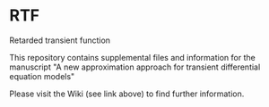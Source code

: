 # RTF
Retarded transient function

This repository contains supplemental files and information for the manuscript "A new approximation approach for transient differential equation models"

Please visit the Wiki (see link above) to find further information.
